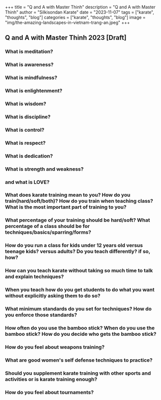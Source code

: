 +++
title = "Q and A with Master Thinh"
description = "Q and A with Master Thinh"
author = "Silkisondan Karate"
date = "2023-11-07"
tags = ["karate", "thoughts", "blog"]
categories = ["karate", "thoughts", "blog"]
image = "img/the-amazing-landscapes-in-vietnam-trang-an.jpeg"
+++

## Q and A with Master Thinh 2023 [Draft]
<p>

### What is meditation?
### What is awareness?
### What is mindfulness?
### What is enlightenment?
### What is wisdom?
### What is discipline?
### What is control?
### What is respect?
### What is dedication?
### What is strength and weakness?
### and what is LOVE?
### What does karate training mean to you? How do you train(hard/soft/both)? How do you train when teaching class? What is the most important part of training to you? 
### What percentage of your training should be hard/soft? What percentage of a class should be for techniques/basics/sparring/forms? 
### How do you run a class for kids under 12 years old versus teenage kids? versus adults? Do you teach differently? if so, how?
### How can you teach karate without taking so much time to talk and explain techniques?
### When you teach how do you get students to do what you want without explicitly asking them to do so?
### What minimum standards do you set for techniques? How do you enforce those standards?
### How often do you use the bamboo stick? When do you use the bamboo stick? How do you decide who gets the bamboo stick?
### How do you feel about weapons training?
### What are good women's self defense techniques to practice?
### Should you supplement karate training with other sports and activities or is karate training enough?
### How do you feel about tournaments?
